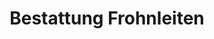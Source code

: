 ---
title: "Bestattung Frohnleiten"
url: /frohnleiten/bestattung-frohnleiten/
shop: Bestattungen
---